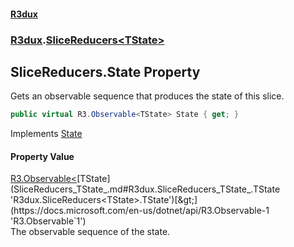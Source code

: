 #### [R3dux](R3dux.md 'R3dux')
### [R3dux](R3dux.md#R3dux 'R3dux').[SliceReducers&lt;TState&gt;](SliceReducers_TState_.md 'R3dux.SliceReducers<TState>')

## SliceReducers<TState>.State Property

Gets an observable sequence that produces the state of this slice.

```csharp
public virtual R3.Observable<TState> State { get; }
```

Implements [State](https://docs.microsoft.com/en-us/dotnet/api/R3dux.ISlice-1.State 'R3dux.ISlice`1.State')

#### Property Value
[R3.Observable&lt;](https://docs.microsoft.com/en-us/dotnet/api/R3.Observable-1 'R3.Observable`1')[TState](SliceReducers_TState_.md#R3dux.SliceReducers_TState_.TState 'R3dux.SliceReducers<TState>.TState')[&gt;](https://docs.microsoft.com/en-us/dotnet/api/R3.Observable-1 'R3.Observable`1')  
The observable sequence of the state.